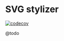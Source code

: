 # SVG stylizer

[![codecov](https://codecov.io/gh/Sweetchuck/svg-stylizer/branch/master/graph/badge.svg)](https://codecov.io/gh/Sweetchuck/svg-stylizer)

@todo
